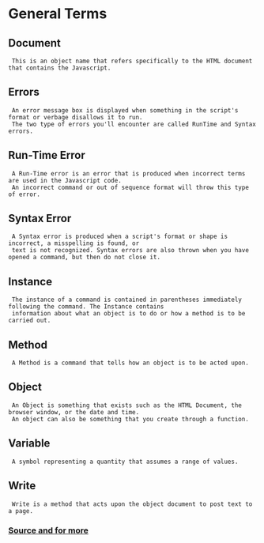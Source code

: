 # General Terms

## Document
     This is an object name that refers specifically to the HTML document that contains the Javascript.

## Errors
     An error message box is displayed when something in the script's format or verbage disallows it to run.  
     The two type of errors you'll encounter are called RunTime and Syntax errors.

## Run-Time Error
     A Run-Time error is an error that is produced when incorrect terms are used in the Javascript code.  
     An incorrect command or out of sequence format will throw this type of error.

## Syntax Error
     A Syntax error is produced when a script's format or shape is incorrect, a misspelling is found, or   
     text is not recognized. Syntax errors are also thrown when you have opened a command, but then do not close it.

## Instance
     The instance of a command is contained in parentheses immediately following the command. The Instance contains  
     information about what an object is to do or how a method is to be carried out.

## Method
     A Method is a command that tells how an object is to be acted upon.

## Object
     An Object is something that exists such as the HTML Document, the browser window, or the date and time.  
     An object can also be something that you create through a function.

## Variable
     A symbol representing a quantity that assumes a range of values.

## Write
     Write is a method that acts upon the object document to post text to a page.

### [Source and for more](https://trothman.com/ACES/javascript/Jsvocab.htm)
